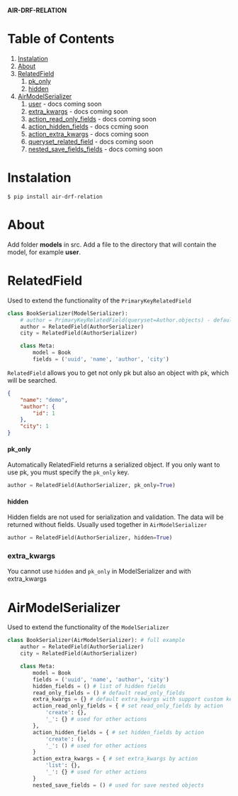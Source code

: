**AIR-DRF-RELATION**

# Table of Contents

1. [Instalation](#instalation)
2. [About](#about)
3. [RelatedField](#relatedfield)
    1. [pk_only](#pk_only)
    2. [hidden](#hidden)
4. [AirModelSerializer](#airmodelserializer)
    1. [user](#coming) - docs coming soon
    2. [extra_kwargs](#coming) - docs coming soon
    3. [action_read_only_fields](#coming) - docs coming soon
    4. [action_hidden_fields](#coming) - docs ccming soon
    5. [action_extra_kwargs](#coming) - docs coming soon
    6. [queryset_related_field](#coming) - docs coming soon
    7. [nested_save_fields_fields](#coming) - docs coming soon

# Instalation

`$ pip install air-drf-relation`

# About

Add folder **models** in src. Add a file to the directory that will contain the model, for example **user**.

# RelatedField

Used to extend the functionality of the `PrimaryKeyRelatedField`

```python
class BookSerializer(ModelSerializer):
    # author = PrimaryKeyRelatedField(queryset=Author.objects) - default usage
    author = RelatedField(AuthorSerializer)
    city = RelatedField(AuthorSerializer)

    class Meta:
        model = Book
        fields = ('uuid', 'name', 'author', 'city')
```

`RelatedField` allows you to get not only pk but also an object with pk, which will be searched.
```json
{
    "name": "demo",
    "author": { 
        "id": 1
    },
    "city": 1
}
```
#### pk_only
Automatically RelatedField returns a serialized object. If you only want to use pk, you must specify the `pk_only` key.

```python
author = RelatedField(AuthorSerializer, pk_only=True)
```

#### hidden
Hidden fields are not used for serialization and validation. The data will be returned without fields. Usually used together in `AirModelSerializer`

```python
author = RelatedField(AuthorSerializer, hidden=True)
```

### extra_kwargs
You cannot use `hidden` and `pk_only` in ModelSerializer and with extra_kwargs

# AirModelSerializer

Used to extend the functionality of the `ModelSerializer`

```python
class BookSerializer(AirModelSerializer): # full example
    author = RelatedField(AuthorSerializer)
    city = RelatedField(AuthorSerializer)

    class Meta:
        model = Book
        fields = ('uuid', 'name', 'author', 'city')
        hidden_fields = () # list of hidden fields
        read_only_fields = () # default read_only_fields
        extra_kwargs = {} # default extra_kwargs with support custom keys
        action_read_only_fields = { # set read_only_fields by action
            'create': {},
            '_': {} # used for other actions
        },
        action_hidden_fields = { # set hidden_fields by action
            'create': (),
            '_': () # used for other actions
        }
        action_extra_kwargs = { # set extra_kwargs by action
            'list': {},
            '_': {} # used for other actions
        }
        nested_save_fields = () # used for save nested objects
        
```
